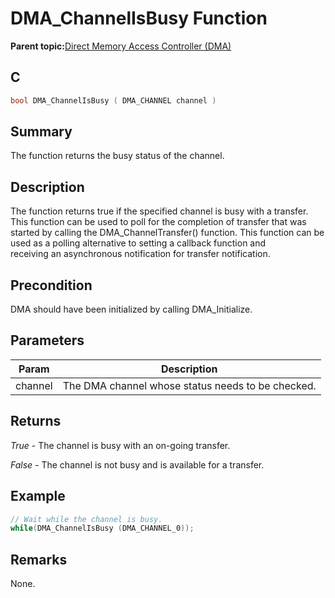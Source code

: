 # DMA\_ChannelIsBusy Function

**Parent topic:**[Direct Memory Access Controller \(DMA\)](GUID-FC435976-A639-435D-9C8F-0A08C3D59195.md)

## C

```c
bool DMA_ChannelIsBusy ( DMA_CHANNEL channel )
```

## Summary

The function returns the busy status of the channel.

## Description

The function returns true if the specified channel is busy with a transfer.<br />This function can be used to poll for the completion of transfer that was<br />started by calling the DMA\_ChannelTransfer\(\) function. This function can be<br />used as a polling alternative to setting a callback function and<br />receiving an asynchronous notification for transfer notification.

## Precondition

DMA should have been initialized by calling DMA\_Initialize.

## Parameters

|Param|Description|
|-----|-----------|
|channel|The DMA channel whose status needs to be checked.|

## Returns

*True* - The channel is busy with an on-going transfer.

*False* - The channel is not busy and is available for a transfer.

## Example

```c
// Wait while the channel is busy.
while(DMA_ChannelIsBusy (DMA_CHANNEL_0));
```

## Remarks

None.


